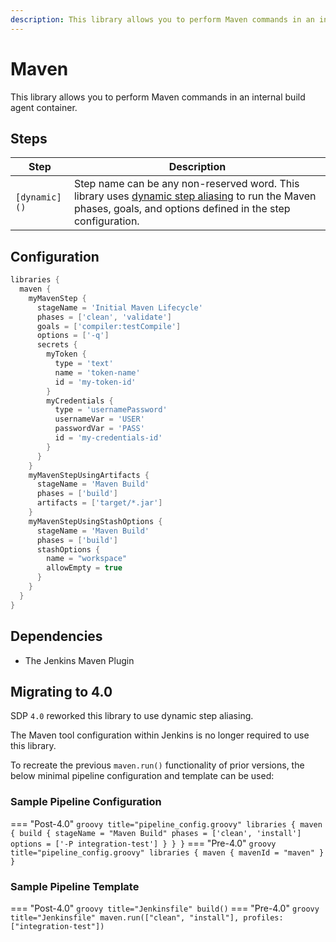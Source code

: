 ```yaml
---
description: This library allows you to perform Maven commands in an internal build agent container
---
```


# Maven

This library allows you to perform Maven commands in an internal build agent container.

## Steps

| Step | Description |
| ----------- | ----------- |
| `[dynamic]()` | Step name can be any non-reserved word. This library uses [dynamic step aliasing](https://jenkinsci.github.io/templating-engine-plugin/2.4/concepts/library-development/step-aliasing/#dynamic-step-aliases) to run the Maven phases, goals, and options defined in the step configuration. |

## Configuration

``` groovy title='pipeline_config.groovy'
libraries {
  maven {
    myMavenStep {
      stageName = 'Initial Maven Lifecycle'
      phases = ['clean', 'validate']
      goals = ['compiler:testCompile']
      options = ['-q']
      secrets {
        myToken {
          type = 'text'
          name = 'token-name'
          id = 'my-token-id'
        }
        myCredentials {
          type = 'usernamePassword'
          usernameVar = 'USER'
          passwordVar = 'PASS'
          id = 'my-credentials-id'
        }
      }
    }
    myMavenStepUsingArtifacts {
      stageName = 'Maven Build'
      phases = ['build']
      artifacts = ['target/*.jar']
    }
    myMavenStepUsingStashOptions {
      stageName = 'Maven Build'
      phases = ['build']
      stashOptions {
        name = "workspace"
        allowEmpty = true
      }
    }    
  }
}
```

## Dependencies

* The Jenkins Maven Plugin

## Migrating to 4.0

SDP `4.0` reworked this library to use dynamic step aliasing.

The Maven tool configuration within Jenkins is no longer required to use this library.

To recreate the previous `maven.run()` functionality of prior versions, the below minimal pipeline configuration and template can be used:

### Sample Pipeline Configuration

=== "Post-4.0"
    ``` groovy title="pipeline_config.groovy"
    libraries {
      maven {
        build {
          stageName = "Maven Build"
          phases = ['clean', 'install']
          options = ['-P integration-test']
        }
      }
    }
    ```
=== "Pre-4.0"
    ``` groovy title="pipeline_config.groovy"
    libraries {
      maven {
        mavenId = "maven"
      }
    }
    ```

### Sample Pipeline Template

=== "Post-4.0"
    ``` groovy title="Jenkinsfile"
    build()
    ```
=== "Pre-4.0"
    ``` groovy title="Jenkinsfile"
    maven.run(["clean", "install"], profiles: ["integration-test"])
    ```

